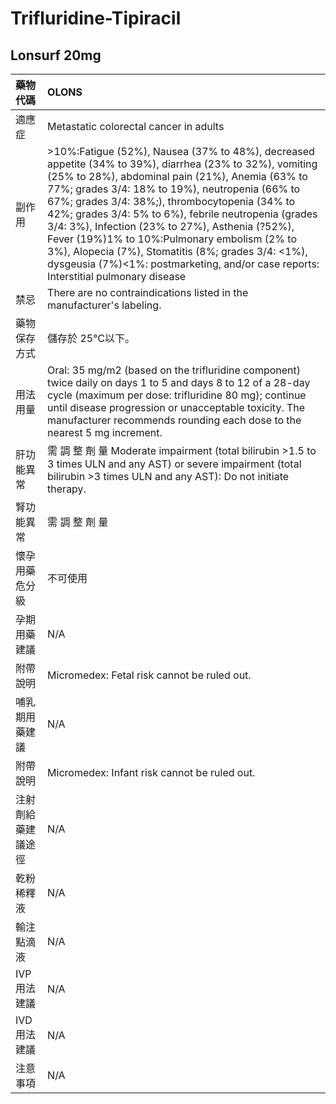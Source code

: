 # Trifluridine-Tipiracil

## Lonsurf 20mg

| 藥物代碼 | OLONS |
| :--- | :--- |
| 適應症 | Metastatic colorectal cancer in adults |
| 副作用 | &gt;10%:Fatigue \(52%\), Nausea \(37% to 48%\), decreased appetite \(34% to 39%\), diarrhea \(23% to 32%\), vomiting \(25% to 28%\), abdominal pain \(21%\), Anemia \(63% to 77%; grades 3/4: 18% to 19%\), neutropenia \(66% to 67%; grades 3/4: 38%;\), thrombocytopenia \(34% to 42%; grades 3/4: 5% to 6%\), febrile neutropenia \(grades 3/4: 3%\), Infection \(23% to 27%\), Asthenia \(?52%\), Fever \(19%\)1% to 10%:Pulmonary embolism \(2% to 3%\), Alopecia \(7%\), Stomatitis \(8%; grades 3/4: &lt;1%\), dysgeusia \(7%\)&lt;1%: postmarketing, and/or case reports: Interstitial pulmonary disease |
| 禁忌 | There are no contraindications listed in the manufacturer's labeling. |
| 藥物保存方式 | 儲存於 25℃以下。 |
| 用法用量 | Oral: 35 mg/m2 \(based on the trifluridine component\) twice daily on days 1 to 5 and days 8 to 12 of a 28-day cycle \(maximum per dose: trifluridine 80 mg\); continue until disease progression or unacceptable toxicity. The manufacturer recommends rounding each dose to the nearest 5 mg increment. |
| 肝功能異常 | 需 調 整 劑 量  Moderate impairment \(total bilirubin &gt;1.5 to 3 times ULN and any AST\) or severe impairment \(total bilirubin &gt;3 times ULN and any AST\): Do not initiate therapy. |
| 腎功能異常 | 需 調 整 劑 量 |
| 懷孕用藥危分級 | 不可使用 |
| 孕期用藥建議 | N/A |
| 附帶說明 | Micromedex: Fetal risk cannot be ruled out. |
| 哺乳期用藥建議 | N/A |
| 附帶說明 | Micromedex: Infant risk cannot be ruled out. |
| 注射劑給藥建議途徑 | N/A |
| 乾粉稀釋液 | N/A |
| 輸注點滴液 | N/A |
| IVP 用法建議 | N/A |
| IVD 用法建議 | N/A |
| 注意事項 | N/A |

